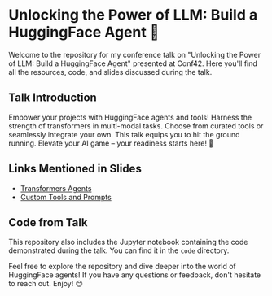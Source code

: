 # Unlocking the Power of LLM: Build a HuggingFace Agent 🤖

Welcome to the repository for my conference talk on "Unlocking the Power of LLM: Build a HuggingFace Agent" presented at Conf42. 
Here you'll find all the resources, code, and slides discussed during the talk.

## Talk Introduction

Empower your projects with HuggingFace agents and tools! 
Harness the strength of transformers in multi-modal tasks. 
Choose from curated tools or seamlessly integrate your own. 
This talk equips you to hit the ground running. Elevate your AI game – your readiness starts here! 🚀

## Links Mentioned in Slides

- [Transformers Agents](https://huggingface.co/docs/transformers/main/transformers_agents)
- [Custom Tools and Prompts](https://huggingface.co/docs/transformers/main/custom_tools)


## Code from Talk

This repository also includes the Jupyter notebook containing the code demonstrated during the talk. You can find it in the `code` directory.

Feel free to explore the repository and dive deeper into the world of HuggingFace agents! 
If you have any questions or feedback, don't hesitate to reach out. Enjoy! 😊
